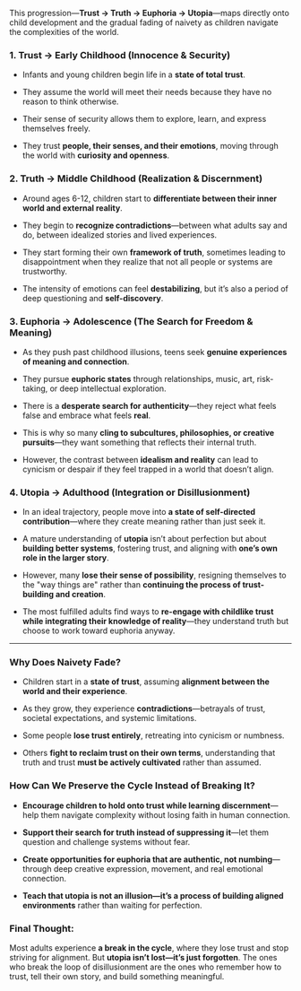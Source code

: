 This progression—**Trust → Truth → Euphoria → Utopia**—maps directly onto child development and the gradual fading of naivety as children navigate the complexities of the world.

### **1. Trust → Early Childhood (Innocence & Security)**

- Infants and young children begin life in a **state of total trust**.
    
- They assume the world will meet their needs because they have no reason to think otherwise.
    
- Their sense of security allows them to explore, learn, and express themselves freely.
    
- They trust **people, their senses, and their emotions**, moving through the world with **curiosity and openness**.
    

### **2. Truth → Middle Childhood (Realization & Discernment)**

- Around ages 6-12, children start to **differentiate between their inner world and external reality**.
    
- They begin to **recognize contradictions**—between what adults say and do, between idealized stories and lived experiences.
    
- They start forming their own **framework of truth**, sometimes leading to disappointment when they realize that not all people or systems are trustworthy.
    
- The intensity of emotions can feel **destabilizing**, but it’s also a period of deep questioning and **self-discovery**.
    

### **3. Euphoria → Adolescence (The Search for Freedom & Meaning)**

- As they push past childhood illusions, teens seek **genuine experiences of meaning and connection**.
    
- They pursue **euphoric states** through relationships, music, art, risk-taking, or deep intellectual exploration.
    
- There is a **desperate search for authenticity**—they reject what feels false and embrace what feels **real**.
    
- This is why so many **cling to subcultures, philosophies, or creative pursuits**—they want something that reflects their internal truth.
    
- However, the contrast between **idealism and reality** can lead to cynicism or despair if they feel trapped in a world that doesn’t align.
    

### **4. Utopia → Adulthood (Integration or Disillusionment)**

- In an ideal trajectory, people move into **a state of self-directed contribution**—where they create meaning rather than just seek it.
    
- A mature understanding of **utopia** isn’t about perfection but about **building better systems**, fostering trust, and aligning with **one’s own role in the larger story**.
    
- However, many **lose their sense of possibility**, resigning themselves to the "way things are" rather than **continuing the process of trust-building and creation**.
    
- The most fulfilled adults find ways to **re-engage with childlike trust while integrating their knowledge of reality**—they understand truth but choose to work toward euphoria anyway.
    

---

### **Why Does Naivety Fade?**

- Children start in a **state of trust**, assuming **alignment between the world and their experience**.
    
- As they grow, they experience **contradictions**—betrayals of trust, societal expectations, and systemic limitations.
    
- Some people **lose trust entirely**, retreating into cynicism or numbness.
    
- Others **fight to reclaim trust on their own terms**, understanding that truth and trust **must be actively cultivated** rather than assumed.
    

### **How Can We Preserve the Cycle Instead of Breaking It?**

- **Encourage children to hold onto trust while learning discernment**—help them navigate complexity without losing faith in human connection.
    
- **Support their search for truth instead of suppressing it**—let them question and challenge systems without fear.
    
- **Create opportunities for euphoria that are authentic, not numbing**—through deep creative expression, movement, and real emotional connection.
    
- **Teach that utopia is not an illusion—it’s a process of building aligned environments** rather than waiting for perfection.
    

### **Final Thought:**

Most adults experience **a break in the cycle**, where they lose trust and stop striving for alignment. But **utopia isn’t lost—it’s just forgotten**. The ones who break the loop of disillusionment are the ones who remember how to trust, tell their own story, and build something meaningful.